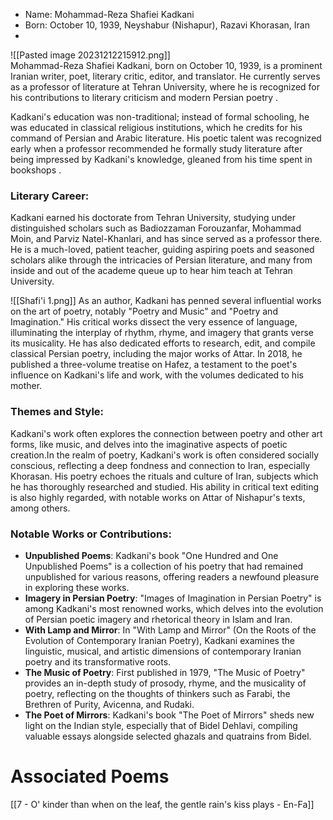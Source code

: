 - Name: Mohammad-Reza Shafiei Kadkani
- Born: October 10, 1939, Neyshabur (Nishapur),  Razavi Khorasan, Iran
-
 
![[Pasted image 20231212215912.png]]  
Mohammad-Reza Shafiei Kadkani, born on October 10, 1939, is a prominent Iranian writer, poet, literary critic, editor, and translator. He currently serves as a professor of literature at Tehran University, where he is recognized for his contributions to literary criticism and modern Persian poetry .

Kadkani's education was non-traditional; instead of formal schooling, he was educated in classical religious institutions, which he credits for his command of Persian and Arabic literature. His poetic talent was recognized early when a professor recommended he formally study literature after being impressed by Kadkani's knowledge, gleaned from his time spent in bookshops .

### Literary Career:

Kadkani earned his doctorate from Tehran University, studying under distinguished scholars such as Badiozzaman Forouzanfar, Mohammad Moin, and Parviz Natel-Khanlari, and has since served as a professor there. He is a much-loved, patient teacher, guiding aspiring poets and seasoned scholars alike through the intricacies of Persian literature, and many from inside and out of the academe queue up to hear him teach at Tehran University.

![[Shafi'i 1.png]]
As an author, Kadkani has penned several influential works on the art of poetry, notably "Poetry and Music" and "Poetry and Imagination." His critical works  dissect the very essence of language, illuminating the interplay of rhythm, rhyme, and imagery that grants verse its musicality. He has also dedicated efforts to research, edit, and compile classical Persian poetry, including the major works of Attar. In 2018, he published a three-volume treatise on Hafez, a testament to the poet's influence on Kadkani's life and work, with the volumes dedicated to his mother.

### Themes and Style:

Kadkani's work often explores the connection between poetry and other art forms, like music, and delves into the imaginative aspects of poetic creation.In the realm of poetry, Kadkani's work is often considered socially conscious, reflecting a deep fondness and connection to Iran, especially Khorasan. His poetry echoes the rituals and culture of Iran, subjects which he has thoroughly researched and studied. His ability in critical text editing is also highly regarded, with notable works on Attar of Nishapur's texts, among others.

### Notable Works or Contributions:

- **Unpublished Poems**: Kadkani's book "One Hundred and One Unpublished Poems" is a collection of his poetry that had remained unpublished for various reasons, offering readers a newfound pleasure in exploring these works.
- **Imagery in Persian Poetry**: "Images of Imagination in Persian Poetry" is among Kadkani's most renowned works, which delves into the evolution of Persian poetic imagery and rhetorical theory in Islam and Iran.
- **With Lamp and Mirror**: In "With Lamp and Mirror" (On the Roots of the Evolution of Contemporary Iranian Poetry), Kadkani examines the linguistic, musical, and artistic dimensions of contemporary Iranian poetry and its transformative roots.
- **The Music of Poetry**: First published in 1979, "The Music of Poetry" provides an in-depth study of prosody, rhyme, and the musicality of poetry, reflecting on the thoughts of thinkers such as Farabi, the Brethren of Purity, Avicenna, and Rudaki.
- **The Poet of Mirrors**: Kadkani's book "The Poet of Mirrors" sheds new light on the Indian style, especially that of Bidel Dehlavi, compiling valuable essays alongside selected ghazals and quatrains from Bidel.
# Associated Poems

[[7 - O' kinder than when on the leaf, the gentle rain's kiss plays - En-Fa]]
